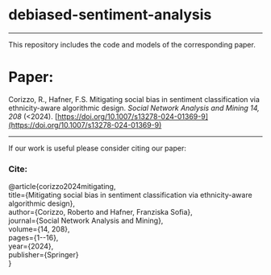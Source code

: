 # debiased-sentiment-analysis

------  
This repository includes the code and models of the corresponding paper.

# Paper:
Corizzo, R., Hafner, F.S. Mitigating social bias in sentiment classification via ethnicity-aware algorithmic design. <em>Social Network Analysis and Mining 14, 208</em> (<2024). [https://doi.org/10.1007/s13278-024-01369-9](https://doi.org/10.1007/s13278-024-01369-9)

------  
If our work is useful please consider citing our paper:

### Cite:
@article{corizzo2024mitigating,<br />
  title={Mitigating social bias in sentiment classification via ethnicity-aware algorithmic design},<br />
  author={Corizzo, Roberto and Hafner, Franziska Sofia},<br />
  journal={Social Network Analysis and Mining},<br />
  volume={14, 208},<br />
  pages={1--16},<br />
  year={2024},<br />
  publisher={Springer}<br />
}


